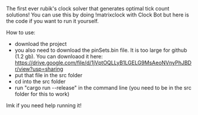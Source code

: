 The first ever rubik's clock solver that generates optimal tick count solutions!
You can use this by doing !matrixclock with Clock Bot but here is the code if you want to run it yourself.

How to use:
- download the project
- you also need to download the pinSets.bin file. It is too large for github (1.2 gb). You can downloaod it here: https://drive.google.com/file/d/1jVptOQLLyB1LGELG9MsAeoNVnyPhJBDr/view?usp=sharing
- put that file in the src folder
- cd into the src folder
- run "cargo run --release" in the command line (you need to be in the src folder for this to work)

lmk if you need help running it!

